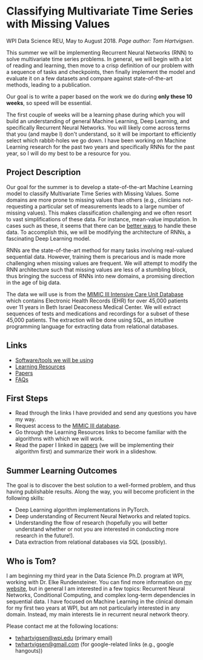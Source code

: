 # Classifying Multivariate Time Series with Missing Values

WPI Data Science REU, May to August 2018. *Page author: Tom Hartvigsen*.

This summer we will be implementing Recurrent Neural Networks (RNN) to solve multivariate time series problems.
In general, we will begin with a lot of reading and learning, then move to a crisp definition of our problem with a sequence of tasks and checkpoints, then finally implement the model and evaluate it on a few datasets and compare against state-of-the-art methods, leading to a publication.

Our goal is to write a paper based on the work we do during **only these 10 weeks**, so speed will be essential.

The first couple of weeks will be a learning phase during which you will build an understanding of general Machine Learning, Deep Learning, and specifically Recurrent Neural Networks.
You will likely come across terms that you (and maybe I) don't understand, so it will be important to efficiently select which rabbit-holes we go down.
I have been working on Machine Learning research for the past two years and specifically RNNs for the past year, so I will do my best to be a resource for you.

## Project Description

Our goal for the summer is to develop a state-of-the-art Machine Learning model to classify Multivariate Time Series with Missing Values.
Some domains are more prone to missing values than others (e.g., clinicians not-requesting a particular set of measurements leads to a large number of missing values).
This makes classification challenging and we often resort to vast simplifications of these data.
For instance, mean-value imputation.
In cases such as these, it seems that there can be [better ways](/papers) to handle these data.
To accomplish this, we will be modifying the architecture of RNNs, a fascinating Deep Learning model.

RNNs are the state-of-the-art method for many tasks involving real-valued sequential data.
However, training them is precarious and is made more challenging when missing values are frequent.
We will attempt to modify the RNN architecture such that missing values are less of a stumbling block, thus bringing the success of RNNs into new domains, a promising direction in the age of big data.

The data we will use is from the [MIMIC III Intensive Care Unit Database](https://mimic.physionet.org/) which contains Electronic Health Records (EHR) for over 45,000 patients over 11 years in Beth Israel Deaconess Medical Center. We will extract sequences of tests and medications and recordings for a subset of these 45,000 patients. The extraction will be done using SQL, an intuitive programming language for extracting data from relational databases.

## Links
* [Software/tools we will be using](/pages/tools.md)
* [Learning Resources](/pages/learning_resources.md)
* [Papers](/papers)
* [FAQs](/pages/faq.md)

## First Steps
* Read through the links I have provided and send any questions you have my way.
* Request access to the [MIMIC III database](https://mimic.physionet.org/gettingstarted/access/).
* Go through the Learning Resources links to become familiar with the algorithms with which we will work.
* Read the paper I linked in [papers](/papers) (we will be implementing their algorithm first) and summarize their work in a slideshow.

## Summer Learning Outcomes
The goal is to discover the best solution to a well-formed problem, and thus having publishable results. Along the way, you will become proficient in the following skills:
* Deep Learning algorithm implementations in PyTorch.
* Deep understanding of Recurrent Neural Networks and related topics.
* Understanding the flow of research (hopefully you will better understand whether or not you are interested in conducting more research in the future!).
* Data extraction from relational databases via SQL (possibly).

## Who is Tom?

I am beginning my third year in the Data Science Ph.D. program at WPI, working with Dr. Elke Rundensteiner. You can find more information on [my website](https://thartvigsen.github.io/), but in general I am interested in a few topics: Recurrent Neural Networks, Conditional Computing, and complex long-term dependencies in sequential data. I have focused on Machine Learning in the clinical domain for my first two years at WPI, but am not particularly interested in any domain. Instead, my main interests lie in recurrent neural network theory.

Please contact me at the following locations:
* twhartvigsen@wpi.edu (primary email)
* twhartvigsen@gmail.com (for google-related links (e.g., google hangouts))
